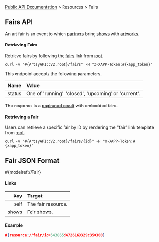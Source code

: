 [Public API Documentation](/v2) &gt; Resources &gt; Fairs

## Fairs API

An art fair is an event to which [partners](/v2/docs/partners) bring [shows](/v2/docs/shows) with [artworks](/v2/docs/artworks).

#### Retrieving Fairs

Retrieve fairs by following the [fairs](#{ArtsyAPI::V2.root}/fairs) link from [root](#{ArtsyAPI::V2.root}).

```
curl -v "#{ArtsyAPI::V2.root}/fairs" -H "X-XAPP-Token:#{xapp_token}"
```

This endpoint accepts the following parameters.

Name       | Value                                                                                     |
----------:|:------------------------------------------------------------------------------------------|
status     | One of 'running', 'closed', 'upcoming' or 'current'.                                      |

The response is a [paginated result](/v2/docs/pagination) with embedded fairs.

#### Retrieving a Fair

Users can retrieve a specific fair by ID by rendering the "fair" link template from [root](#{ArtsyAPI::V2.root}).

```
curl -v "#{ArtsyAPI::V2.root}/fairs/{id}" -H "X-XAPP-Token:#{xapp_token}"
```

## Fair JSON Format

#{modelref://Fair}

#### Links

Key        | Target                                          |
----------:|:------------------------------------------------|
self       | The fair resource.                              |
shows      | Fair [shows](/v2/docs/shows).                      |

#### Example

``` json
#{resource://fair/id=543865d4726169329c350300}
```
